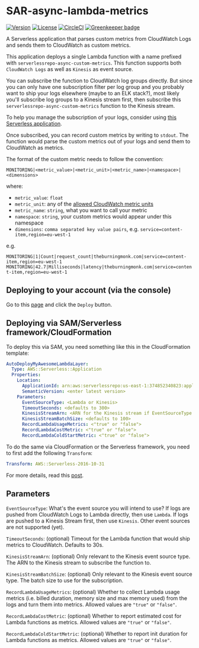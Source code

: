 # SAR-async-lambda-metrics

[![Version](https://img.shields.io/badge/semver-1.7.0-blue)](template.yml)
[![License](https://img.shields.io/badge/License-Apache%202.0-blue.svg)](LICENSE)
[![CircleCI](https://circleci.com/gh/lumigo/SAR-async-lambda-metrics.svg?style=svg)](https://circleci.com/gh/theburningmonk/SAR-async-lambda-metrics)
[![Greenkeeper badge](https://badges.greenkeeper.io/lumigo/SAR-async-lambda-metrics.svg)](https://greenkeeper.io/)

A Serverless application that parses custom metrics from CloudWatch Logs and sends them to CloudWatch as custom metrics.

This application deploys a single Lambda function with a name prefixed with `serverlessrepo-async-custom-metrics`. This function supports both `CloudWatch Logs` as well as `Kinesis` as event source.

You can subscribe the function to CloudWatch log groups directly. But since you can only have one subscription filter per log group and you probably want to ship your logs elsewhere (maybe to an ELK stack?), most likely you'll subscribe log groups to a Kinesis stream first, then subscribe this `serverlessrepo-async-custom-metrics` function to the Kinesis stream.

To help you manage the subscription of your logs, consider using [this Serverless application](https://serverlessrepo.aws.amazon.com/applications/arn:aws:serverlessrepo:us-east-1:374852340823:applications~auto-subscribe-log-group-to-arn).

Once subscribed, you can record custom metrics by writing to `stdout`. The function would parse the custom metrics out of your logs and send them to CloudWatch as metrics.

The format of the custom metric needs to follow the convention:

```MONITORING|<metric_value>|<metric_unit>|<metric_name>|<namespace>|<dimensions>```

where:

* `metric_value`: `float`
* `metric_unit`: any of the [allowed CloudWatch metric units](https://docs.aws.amazon.com/AmazonCloudWatch/latest/APIReference/API_MetricDatum.html)
* `metric_name`: `string`, what you want to call your metric
* `namespace`: `string`, your custom metrics would appear under this namespace
* `dimensions`: `comma separated key value pairs`, e.g. `service=content-item,region=eu-west-1`

e.g.

`MONITORING|1|Count|request_count|theburningmonk.com|service=content-item,region=eu-west-1`
`MONITORING|42.7|Milliseconds|latency|theburningmonk.com|service=content-item,region=eu-west-1`

## Deploying to your account (via the console)

Go to this [page](https://serverlessrepo.aws.amazon.com/applications/arn:aws:serverlessrepo:us-east-1:374852340823:applications~async-custom-metrics) and click the `Deploy` button.

## Deploying via SAM/Serverless framework/CloudFormation

To deploy this via SAM, you need something like this in the CloudFormation template:

```yml
AutoDeployMyAwesomeLambdaLayer:
  Type: AWS::Serverless::Application
  Properties:
    Location:
      ApplicationId: arn:aws:serverlessrepo:us-east-1:374852340823:applications/async-custom-metrics
      SemanticVersion: <enter latest version>
    Parameters:
      EventSourceType: <Lambda or Kinesis>
      TimeoutSeconds: <defaults to 300>
      KinesisStreamArn: <ARN for the Kinesis stream if EventSourceType is Kinesis>
      KinesisStreamBatchSize: <defaults to 100>
      RecordLambdaUsageMetrics: <"true" or "false">
      RecordLambdaCostMetric: <"true" or "false">
      RecordLambdaColdStartMetric: <"true" or "false">
```

To do the same via CloudFormation or the Serverless framework, you need to first add the following `Transform`:

```yml
Transform: AWS::Serverless-2016-10-31
```

For more details, read this [post](https://theburningmonk.com/2019/05/how-to-include-serverless-repository-apps-in-serverless-yml/).

## Parameters

`EventSourceType`: What's the event source you will intend to use? If logs are pushed from CloudWatch Logs to Lambda directly, then use `Lambda`. If logs are pushed to a Kinesis Stream first, then use `Kinesis`. Other event sources are not supported (yet).

`TimeoutSeconds`: (optional) Timeout for the Lambda function that would ship metrics to CloudWatch. Defaults to 30s.

`KinesisStreamArn`: (optional) Only relevant to the Kinesis event source type. The ARN to the Kinesis stream to subscribe the function to.

`KinesisStreamBatchSize`: (optional) Only relevant to the Kinesis event source type. The batch size to use for the subscription.

`RecordLambdaUsageMetrics`: (optional) Whether to collect Lambda usage metrics (i.e. billed duration, memory size and max memory used) from the logs and turn them into metrics. Allowed values are `"true"` or `"false"`.

`RecordLambdaCostMetric`: (optional) Whether to report estimated cost for Lambda functions as metrics. Allowed values are `"true"` or `"false"`.

`RecordLambdaColdStartMetric`: (optional) Whether to report init duration for Lambda functions as metrics. Allowed values are `"true"` or `"false"`.
